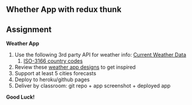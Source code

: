## Whether App with redux thunk

## Assignment

**Weather App**

1. Use the following 3rd party API for weather info: [Current Weather Data](https://openweathermap.org/current)
   1. [ISO-3166 country codes](https://github.com/lukes/ISO-3166-Countries-with-Regional-Codes/blob/master/all/all.csv)
2. Review these [weather app designs](https://www.invisionapp.com/inside-design/weather-app-ui-examples/) to get inspired
3. Support at least 5 cities forecasts
4. Deploy to heroku/github pages
5. Deliver by classroom: git repo + app screenshot + deployed app

**Good Luck!**
